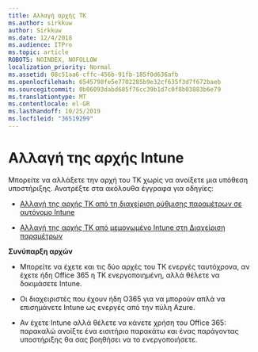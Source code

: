 ```yaml
---
title: Αλλαγή αρχής ΤΚ
ms.author: sirkkuw
author: Sirkkuw
ms.date: 12/4/2018
ms.audience: ITPro
ms.topic: article
ROBOTS: NOINDEX, NOFOLLOW
localization_priority: Normal
ms.assetid: 08c51aa6-cffc-456b-91fb-185f0d636afb
ms.openlocfilehash: 6545798fe5e7702285b9e32cf635f3d7f672baeb
ms.sourcegitcommit: 0b06093dabd685f76cc39b1d7c0f8b03883b6e79
ms.translationtype: MT
ms.contentlocale: el-GR
ms.lasthandoff: 10/25/2019
ms.locfileid: "36519299"
---
```

# <a name="change-intune-mdm-authority"></a>Αλλαγή της αρχής Intune

Μπορείτε να αλλάξετε την αρχή του ΤΚ χωρίς να ανοίξετε μια υπόθεση υποστήριξης. Ανατρέξτε στα ακόλουθα έγγραφα για οδηγίες:
  
- [Αλλαγή της αρχής ΤΚ από τη διαχείριση ρύθμισης παραμέτρων σε αυτόνομο Intune](https://docs.microsoft.com/sccm/mdm/deploy-use/migrate-change-mdm-authority)
    
- [Αλλαγή της αρχής ΤΚ από μεμονωμένο Intune στη Διαχείριση παραμέτρων](https://docs.microsoft.com/sccm/mdm/deploy-use/change-mdm-authority)
    
 **Συνύπαρξη αρχών**
  
- Μπορείτε να έχετε και τις δύο αρχές του ΤΚ ενεργές ταυτόχρονα, αν έχετε ήδη Office 365 η ΤΚ ενεργοποιημένη, αλλά θέλετε να δοκιμάσετε Intune.
    
- Οι διαχειριστές που έχουν ήδη O365 για να μπορούν απλά να επισημάνετε Intune ως ενεργές από την πύλη Azure.
    
- Αν έχετε Intune αλλά θέλετε να κάνετε χρήση του Office 365: παρακαλώ ανοίξτε ένα εισιτήριο παρακάτω και ένας παράγοντας υποστήριξης θα σας βοηθήσει να το ενεργοποιήσετε.
    

